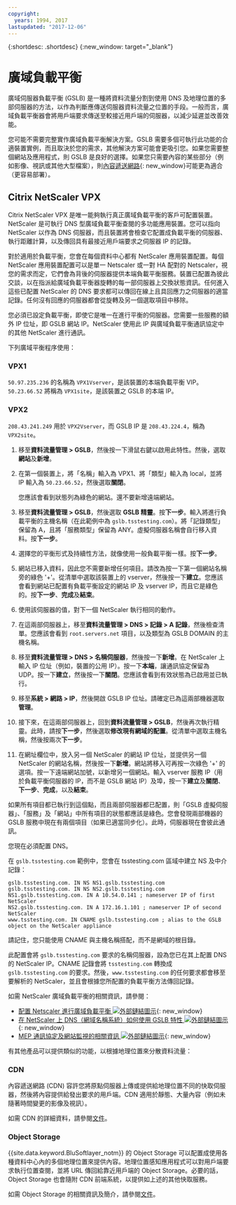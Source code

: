 ```yaml
---
copyright:
  years: 1994, 2017
lastupdated: "2017-12-06"
---
```


{:shortdesc: .shortdesc}
{:new_window: target="_blank"}

# 廣域負載平衡

廣域伺服器負載平衡 (GSLB) 是一種將資料流量分割到使用 DNS 及地理位置的多部伺服器的方法，以作為判斷應傳送伺服器資料流量之位置的手段。一般而言，廣域負載平衡器會將用戶端要求傳送至較接近用戶端的伺服器，以減少延遲並改善效能。

您可能不需要完整實作廣域負載平衡解決方案。GSLB 需要多個可執行此功能的合適裝置實例，而且取決於您的需求，其他解決方案可能會更吸引您。如果您需要整個網站及應用程式，則 GSLB 是良好的選擇。如果您只需要內容的某些部分（例如影像、視訊或其他大型檔案），則[內容遞送網路](https://console.bluemix.net/docs/infrastructure/CDN/about.html#about-content-delivery-networks-cdn-){: new_window}可能更為適合（更容易部署）。

## Citrix NetScaler VPX

Citrix NetScaler VPX 是唯一能夠執行真正廣域負載平衡的客戶可配置裝置。NetScaler 是可執行 DNS 型廣域負載平衡查閱的多功能應用裝置。您可以指向 NetScaler 以作為 DNS 伺服器，而且裝置將會檢查它配置成負載平衡的伺服器、執行距離計算，以及傳回具有最接近用戶端要求之伺服器 IP 的記錄。

對於適用於負載平衡，您會在每個資料中心都有 NetScaler 應用裝置配置。每個 NetScaler 應用裝置配置可以是單一 Netscaler 或一對 HA 配對的 Netscaler，視您的需求而定，它們會為背後的伺服器提供本端負載平衡服務。裝置已配置為彼此交談，以在指派給廣域負載平衡器旋轉的每一部伺服器上交換狀態資訊。任何進入這些已配置 NetScaler 的 DNS 要求都可以傳回在線上且具回應力之伺服器的適當記錄。任何沒有回應的伺服器都會從旋轉及另一個選取項目中移除。

您必須已設定負載平衡，即使它是唯一在進行平衡的伺服器。您需要一些服務的額外 IP 位址，即 GSLB 網站 IP。NetScaler 使用此 IP 與廣域負載平衡通訊協定中的其他 NetScaler 進行通訊。 

下列廣域平衡程序使用：

### VPX1

`50.97.235.236` 的名稱為 `VPX1Vserver`，是該裝置的本端負載平衡 VIP。`50.23.66.52` 將稱為 `VPX1site`，是該裝置之 GSLB 的本端 IP。

### VPX2
`208.43.241.249` 用於 `VPX2Vserver`，而 GSLB IP 是 `208.43.224.4`，稱為 `VPX2site`。

1. 移至**資料流量管理 > GSLB**，然後按一下滑鼠右鍵以啟用此特性。然後，選取**網站**及**新增**。

2. 在第一個裝置上，將「名稱」輸入為 VPX1、將「類型」輸入為 local，並將 IP 輸入為 `50.23.66.52`，然後選取**關閉**。 

	您應該會看到狀態列為綠色的網站。還不要新增遠端網站。

3. 移至**資料流量管理 > GSLB**，然後選取 **GSLB 精靈**。按**下一步**。輸入將進行負載平衡的主機名稱（在此範例中為 `gslb.tsstesting.com`）。將「記錄類型」保留為 A，且將「服務類型」保留為 ANY。虛擬伺服器名稱會自行移入資料。按**下一步**。

4. 選擇您的平衡形式及持續性方法，就像使用一般負載平衡一樣。按**下一步**。

5. 網站已移入資料，因此您不需要新增任何項目。請改為按一下第一個網站名稱旁的綠色 '+'。從清單中選取該裝置上的 vserver，然後按一下**建立**。您應該會看到網站已配置有負載平衡設定的網站 IP 及 vserver IP，而且它是綠色的。按**下一步**、**完成**及**結束**。

6. 使用該伺服器的值，對下一個 NetScaler 執行相同的動作。

7. 在這兩部伺服器上，移至**資料流量管理 > DNS > 記錄 > A 記錄**，然後檢查清單。您應該會看到 `root.servers.net` 項目，以及類型為 GSLB DOMAIN 的主機名稱。 

8. 移至**資料流量管理 > DNS > 名稱伺服器**，然後按一下**新增**。在 NetScaler 上輸入 IP 位址（例如，裝置的公用 IP）。按一下**本端**，讓通訊協定保留為 UDP。按一下**建立**，然後按一下**關閉**。您應該會看到有效狀態為已啟用並已執行。

9. 移至**系統 > 網路 > IP**，然後開啟 GSLB IP 位址。請確定已為這兩部機器選取**管理**。

10. 接下來，在這兩部伺服器上，回到**資料流量管理 > GSLB**，然後再次執行精靈。此時，請按**下一步**，然後選取**修改現有網域的配置**。從清單中選取主機名稱，然後按兩次**下一步**。 

11. 在網址欄位中，放入另一個 NetScaler 的網站 IP 位址，並提供另一個 NetScaler 的網站名稱，然後按一下**新增**。網站將移入可再按一次綠色 '+' 的選項。按一下遠端網站加號，以新增另一個網站。輸入 vserver 服務 IP（用於負載平衡伺服器的 IP，而不是 GSLB 網站 IP）及埠，按一下**建立**及**關閉**、**下一步**、**完成**，以及**結束**。

如果所有項目都已執行到這個點，而且兩部伺服器都已配置，則「GSLB 虛擬伺服器」、「服務」及「網站」中所有項目的狀態都應該是綠色。您會發現兩部機器的 GSLB 服務中現在有兩個項目（如果已適當同步化）。此時，伺服器現在會彼此通訊。

您現在必須配置 DNS。

在 `gslb.tsstesting.com` 範例中，您會在 tsstesting.com 區域中建立 NS 及中介記錄：

    gslb.tsstesting.com. IN NS NS1.gslb.tsstesting.com
    gslb.tsstesting.com. IN NS NS2.gslb.tsstesting.com
    NS1.gslb.tsstesting.com. IN A 10.54.0.141 ; nameserver IP of first NetScaler
    NS2.gslb.tsstesting.com. IN A 172.16.1.101 ; nameserver IP of second NetScaler
    www.tsstesting.com. IN CNAME gslb.tsstesting.com ; alias to the GSLB object on the NetScaler appliance

請記住，您只能使用 CNAME 與主機名稱搭配，而不是網域的根目錄。

此配置會將 `gslb.tsstesting.com` 要求的名稱伺服器，設為您已在其上配置 DNS 的 NetScaler IP。CNAME 記錄會將 `tsstesting.com` 轉換成 `gslb.tsstesting.com` 的要求。然後，`www.tsstesting.com` 的任何要求都會移至要解析的 NetScaler，並且會根據您所配置的負載平衡方法傳回記錄。

如需 NetScaler 廣域負載平衡的相關資訊，請參閱：
* [配置 Netscaler 進行廣域負載平衡 ![外部鏈結圖示](../../icons/launch-glyph.svg "外部鏈結圖示")](http://support.citrix.com/article/CTX110348){: new_window}
* [在 NetScaler 上 DNS（網域名稱系統）如何使用 GSLB 特性 ![外部鏈結圖示](../../icons/launch-glyph.svg "外部鏈結圖示")](https://support.citrix.com/article/CTX122619){: new_window}
* [MEP 通訊協定及網站監視的相關資訊 ![外部鏈結圖示](../../icons/launch-glyph.svg "外部鏈結圖示")](http://support.citrix.com/article/CTX111081){: new_window}

有其他產品可以提供類似的功能，以根據地理位置來分散資料流量：

### CDN

內容遞送網路 (CDN) 容許您將原點伺服器上傳或提供給地理位置不同的快取伺服器，然後將內容提供給發出要求的用戶端。CDN 適用於靜態、大量內容（例如未隨著時間變更的影像及視訊）。

如需 CDN 的詳細資料，請參閱[文件](https://console.bluemix.net/docs/infrastructure/CDN/getting-started.html#getting-started)。

### Object Storage

{{site.data.keyword.BluSoftlayer_notm}} 的 Object Storage 可以配置成使用各種資料中心內的多個地理位置來提供內容。地理位置感知應用程式可以對用戶端要求執行位置查閱，並將 URL 傳回給靠近用戶端的 Object Storage。必要的話，Object Storage 也會隨附 CDN 前端系統，以提供如上述的其他快取服務。

如需 Object Storage 的相關資訊及簡介，請參閱[文件](https://console.bluemix.net/docs/services/cloud-object-storage/about-cos.html#about-ibm-cos)。 
